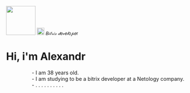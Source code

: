 <img src="https://www.artguru.ai/_next/image/?url=https%3A%2F%2Fimg.pica-ai.com%2Fimage%2Faigc%2Falg%2526pic-gen%2526p%2526113fc6d8e4bcd861119c8b4fcb04aa64_512_768.webp&w=640&q=75" width=80px>
<img src="https://upload.wikimedia.org/wikipedia/ru/5/51/1c_bitrix_logo.svg" width=20px/>
<span style="font-size:12px">𝐵𝒾𝓉𝓇𝒾𝓍 𝒹𝑒𝓋𝑒𝓁𝑜𝓅𝑒r</span>

# Hi, i'm Alexandr 
&emsp;&emsp;&emsp;&emsp;&emsp;- I am 38 years old.</br>
&emsp;&emsp;&emsp;&emsp;&emsp;- I am studying to be a bitrix developer at a Netology company.</br>
&emsp;&emsp;&emsp;&emsp;&emsp;- . . . . . . . . . .